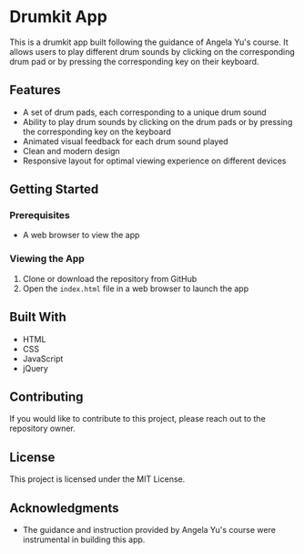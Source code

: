 # Drumkit App

This is a drumkit app built following the guidance of Angela Yu's course. It allows users to play different drum sounds by clicking on the corresponding drum pad or by pressing the corresponding key on their keyboard.

## Features

- A set of drum pads, each corresponding to a unique drum sound
- Ability to play drum sounds by clicking on the drum pads or by pressing the corresponding key on the keyboard
- Animated visual feedback for each drum sound played
- Clean and modern design
- Responsive layout for optimal viewing experience on different devices

## Getting Started

### Prerequisites

- A web browser to view the app

### Viewing the App

1. Clone or download the repository from GitHub
2. Open the `index.html` file in a web browser to launch the app

## Built With

- HTML
- CSS
- JavaScript
- jQuery

## Contributing

If you would like to contribute to this project, please reach out to the repository owner.

## License

This project is licensed under the MIT License.

## Acknowledgments

- The guidance and instruction provided by Angela Yu's course were instrumental in building this app.
